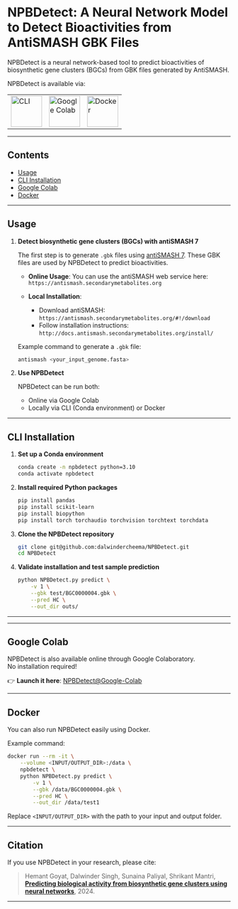 # NPBDetect: A Neural Network Model to Detect Bioactivities from AntiSMASH GBK Files

NPBDetect is a neural network-based tool to predict bioactivities of biosynthetic gene clusters (BGCs) from GBK files generated by AntiSMASH.

NPBDetect is available via:

<table>
<tr>
<td><a href="#cli-installation"><img src="https://edent.github.io/SuperTinyIcons/images/svg/powershell.svg" width="70" title="CLI"></a></td>
<td><a href="#google-colab"><img src="https://edent.github.io/SuperTinyIcons/images/svg/colaboratory.svg" width="70" title="Google Colab"></a></td>
<td><a href="#docker"><img src="https://edent.github.io/SuperTinyIcons/images/svg/docker.svg" width="70" title="Docker"></a></td>
</tr>
</table>

----

## Contents

- [Usage](#usage)
- [CLI Installation](#cli-installation)
- [Google Colab](#google-colab)
- [Docker](#docker)

----

## Usage

1. **Detect biosynthetic gene clusters (BGCs) with antiSMASH 7**

   The first step is to generate `.gbk` files using [antiSMASH 7](https://antismash.secondarymetabolites.org). These GBK files are used by NPBDetect to predict bioactivities.

   - **Online Usage**:
     You can use the antiSMASH web service here:  
     `https://antismash.secondarymetabolites.org`

   - **Local Installation**:
     - Download antiSMASH: `https://antismash.secondarymetabolites.org/#!/download`
     - Follow installation instructions: `http://docs.antismash.secondarymetabolites.org/install/`

   Example command to generate a `.gbk` file:

   ```bash
   antismash <your_input_genome.fasta>
   ```

2. **Use NPBDetect**

   NPBDetect can be run both:
   - Online via Google Colab
   - Locally via CLI (Conda environment) or Docker

----

## CLI Installation

1. **Set up a Conda environment**

   ```bash
   conda create -n npbdetect python=3.10
   conda activate npbdetect
   ```

2. **Install required Python packages**

   ```bash
   pip install pandas
   pip install scikit-learn
   pip install biopython
   pip install torch torchaudio torchvision torchtext torchdata
   ```

3. **Clone the NPBDetect repository**

   ```bash
   git clone git@github.com:dalwindercheema/NPBDetect.git
   cd NPBDetect
   ```

4. **Validate installation and test sample prediction**

   ```bash
   python NPBDetect.py predict \
       -v 1 \
       --gbk test/BGC0000004.gbk \
       --pred HC \
       --out_dir outs/
   ```

----

----

## Google Colab

NPBDetect is also available online through Google Colaboratory.  
No installation required!

👉 **Launch it here**: [NPBDetect@Google-Colab](https://colab.research.google.com/drive/12zXjqk1DFX8Ouv0rYSAWSoaOheluBys9#scrollTo=MiUQ7HHR2rC8)

----

## Docker

You can also run NPBDetect easily using Docker.

Example command:

```bash
docker run --rm -it \
    --volume <INPUT/OUTPUT_DIR>:/data \
    npbdetect \
    python NPBDetect.py predict \
        -v 1 \
        --gbk /data/BGC0000004.gbk \
        --pred HC \
        --out_dir /data/test1
```

Replace `<INPUT/OUTPUT_DIR>` with the path to your input and output folder.

----

## Citation

If you use NPBDetect in your research, please cite:

> Hemant Goyat, Dalwinder Singh, Sunaina Paliyal, Shrikant Mantri,  
> [**Predicting biological activity from biosynthetic gene clusters using neural networks**](https://www.biorxiv.org/content/10.1101/2024.06.20.599829v1.full.pdf), 2024.

----
